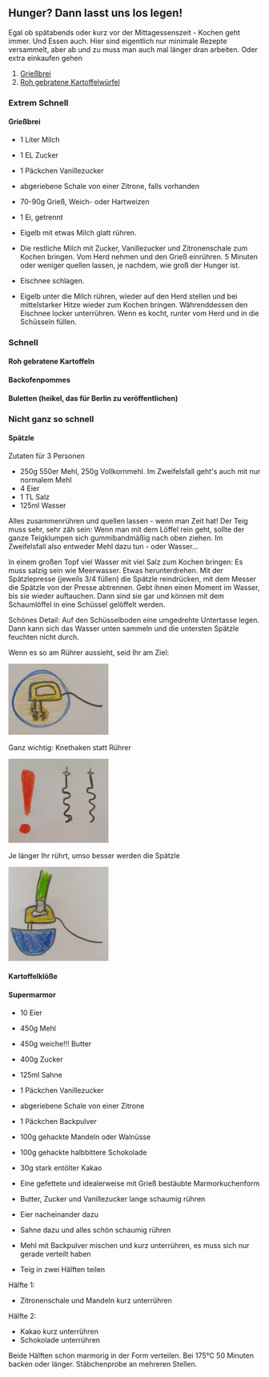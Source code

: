 ## Hunger? Dann lasst uns los legen!

Egal ob spätabends oder kurz vor der Mittagessenszeit - Kochen geht immer. Und Essen auch. Hier sind eigentlich nur minimale Rezepte versammelt, aber ab und zu muss man auch mal länger dran arbeiten. Oder extra einkaufen gehen

1. [Grießbrei](#Grießbrei)
2. [Roh gebratene Kartoffelwürfel](#Roh-gebratene-Kartoffeln)

### Extrem Schnell

#### Grießbrei

* 1 Liter Milch
* 1 EL Zucker
* 1 Päckchen Vanillezucker
* abgeriebene Schale von einer Zitrone, falls vorhanden
* 70-90g Grieß, Weich- oder Hartweizen
* 1 Ei, getrennt

* Eigelb mit etwas Milch glatt rühren.
* Die restliche Milch mit Zucker, Vanillezucker und Zitronenschale zum Kochen bringen. Vom Herd nehmen und den Grieß einrühren. 5 Minuten oder weniger quellen lassen, je nachdem, wie groß der Hunger ist.
* Eischnee schlagen. 
* Eigelb unter die Milch rühren, wieder auf den Herd stellen und bei mittelstarker Hitze wieder zum Kochen bringen. Währenddessen den Eischnee locker unterrühren. Wenn es kocht, runter vom Herd und in die Schüsseln füllen.



### Schnell

#### Roh gebratene Kartoffeln

#### Backofenpommes

#### Buletten (heikel, das für Berlin zu veröffentlichen)

### Nicht ganz so schnell

#### Spätzle

Zutaten für 3 Personen
* 250g 550er Mehl, 250g Vollkornmehl. Im Zweifelsfall geht's auch mit nur normalem Mehl
* 4 Eier
* 1 TL Salz
* 125ml Wasser

Alles zusammenrühren und quellen lassen - wenn man Zeit hat! Der Teig muss sehr, sehr zäh sein: Wenn man mit dem Löffel rein geht, sollte der ganze Teigklumpen sich gummibandmäßig nach oben ziehen. Im Zweifelsfall also entweder Mehl dazu tun - oder Wasser...

In einem großen Topf viel Wasser mit viel Salz zum Kochen bringen: Es muss salzig sein wie Meerwasser. Etwas herunterdrehen. Mit der Spätzlepresse (jeweils 3/4 füllen) die Spätzle reindrücken, mit dem Messer die Spätzle von der Presse abtrennen. Gebt ihnen einen Moment im Wasser, bis sie wieder auftauchen. Dann sind sie gar und können mit dem Schaumlöffel in eine Schüssel gelöffelt werden.

Schönes Detail: Auf den Schüsselboden eine umgedrehte Untertasse legen. Dann kann sich das Wasser unten sammeln und die untersten Spätzle feuchten nicht durch. 

Wenn es so am Rührer aussieht, seid Ihr am Ziel:

<img src="Teigklumpen.png" alt="Klumpen" width="200"/>

Ganz wichtig: Knethaken statt Rührer

<img src="Knethaken.png" alt="Haken" width="200"/>

Je länger Ihr rührt, umso besser werden die Spätzle

<img src="SpaetzleSchuessel.png" alt="Schüssel" width="200"/>

#### Kartoffelklöße

#### Supermarmor

* 10 Eier
* 450g Mehl
* 450g weiche!!! Butter
* 400g Zucker
* 125ml Sahne
* 1 Päckchen Vanillezucker
* abgeriebene Schale von einer Zitrone
* 1 Päckchen Backpulver
* 100g gehackte Mandeln oder Walnüsse
* 100g gehackte halbbittere Schokolade
* 30g stark entölter Kakao
* Eine gefettete und idealerweise mit Grieß bestäubte Marmorkuchenform

* Butter, Zucker und Vanillezucker lange schaumig rühren
* Eier nacheinander dazu
* Sahne dazu und alles schön schaumig rühren
* Mehl mit Backpulver mischen und kurz unterrühren, es muss sich nur gerade verteilt haben
* Teig in zwei Hälften teilen

Hälfte 1:
* Zitronenschale und Mandeln kurz unterrühren

Hälfte 2:
* Kakao kurz unterrühren
* Schokolade unterrühren

Beide Hälften schon marmorig in der Form verteilen. Bei 175°C 50 Minuten backen oder länger. Stäbchenprobe an mehreren Stellen.


